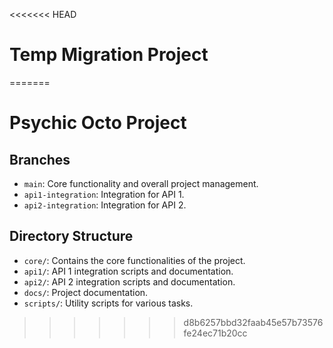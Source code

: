 <<<<<<< HEAD
# Temp Migration Project
=======
# Psychic Octo Project
## Branches
- `main`: Core functionality and overall project management.
- `api1-integration`: Integration for API 1.
- `api2-integration`: Integration for API 2.

## Directory Structure
- `core/`: Contains the core functionalities of the project.
- `api1/`: API 1 integration scripts and documentation.
- `api2/`: API 2 integration scripts and documentation.
- `docs/`: Project documentation.
- `scripts/`: Utility scripts for various tasks.
>>>>>>> d8b6257bbd32faab45e57b73576fe24ec71b20cc
